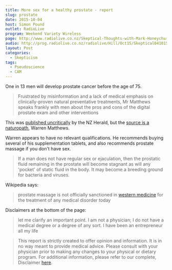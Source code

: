 ```yaml
---
title: More sex for a healthy prostate - report
slug: prostate
date: 2015-10-04
host: Simon Pound
outlet: RadioLive
program: Weekend Variety Wireless
page: http://www.radiolive.co.nz/Skeptical-Thoughts-with-Mark-Honeychurch/tabid/506/articleID/101721/Default.aspx
audio: http://prog.radiolive.co.nz/radiolive/Hill/Oct15/Skeptical041015.mp3
layout: Post
categories:
  - Skepticism
tags:
  - Pseudoscience
  - CAM
---
```


One in 13 men will develop prostate cancer before the age of 75.

<!-- more -->

> Frustrated by misinformation and a lack of medical emphasis on clinically-proven natural preventative treatments, Mr Matthews speaks frankly with men about the pros and cons of the digital prostate exam and other interventions

This was [published uncritically](http://www.nzherald.co.nz/lifestyle/news/article.cfm?c_id=6&objectid=11520264) by the NZ Herald, but the [source is a naturopath](http://www.xtend-life.com/news-blog/blog/articles/prostate-health-sex-lies-and-misconceptions), Warren Matthews.

Warren appears to have no relevant qualifications. He recommends buying several of his supplementation tablets, and also recommends prostate massage if you don't have sex.

> If a man does not have regular sex or ejaculation, then the prostatic fluid remaining in the prostate will become stagnant as will any 'pocket' of static fluid in the body. It may become a breeding ground for bacteria and viruses.

Wikipedia says:

> prostate massage is not officially sanctioned in [western medicine](https://en.wikipedia.org/wiki/Western_medicine) for the treatment of any medical disorder today

Disclaimers at the bottom of the page:

> let me clarify an important point. I am not a physician; I do not have a medical degree or a degree of any sort. I have been an entrepreneur all my life

> This report is strictly created to offer opinion and information. It is in no way meant to provide medical advice. Please consult with your physician prior to making any changes to your physical or dietary program. For additional information, please refer to our complete, Disclaimer [here](http://www.xtend-life.com/our-approach/help/disclaimer).
